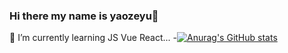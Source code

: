 ### Hi there my name is yaozeyu👋
🌱 I’m currently learning JS Vue React...
-[![Anurag's GitHub stats](https://github-readme-stats.vercel.app/api?username=aozeyu)](https://github.com/aozeyu/github-readme-stats)


<!--
**aozeyu/aozeyu** is a ✨ _special_ ✨ repository because its `README.md` (this file) appears on your GitHub profile.

Here are some ideas to get you started:

- 🔭 I’m currently working on ...
- 🌱 I’m currently learning ...
- 👯 I’m looking to collaborate on ...
- 🤔 I’m looking for help with ...
- 💬 Ask me about ...
- 📫 How to reach me: ...
- 😄 Pronouns: ...
- ⚡ Fun fact: ...
-->
